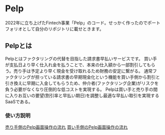 # Pelp
2022年に立ち上げたFintech事業「Pelp」のコード。せっかく作ったのでポートフォリオとして自分のリポジトリに載せときます。

## Pelpとは
Pelpとはファクタリングの代替を目指した請求書早払いサービスです。
買い手が支払日より早く仕入れ金を払うことで、本来の仕入額から一部割引してもらう。売り手は予定より早く現金を受け取れるため財務の安定に繋がる。
通常ファクタリングが担っている請求書の早期現金化という機能を買い手側から割引と引き換えに早期に入金してもらうため、仲介者(ファクタリング企業)がリスクを負う必要がなくなり圧倒的な低コストを実現する。
Pelpは買い手と売り手の間に入りお互いの要望(割引率と早払い期日)を調整し最適な早払い取引を実現するSaaSである。

### 使い方説明
[売り手側のPelp画面操作の流れ](https://different-lantern-6a5.notion.site/Pelp-487f92a5f112443a8e24f958b80be0e5)
[買い手側のPelp画面操作の流れ](https://different-lantern-6a5.notion.site/a992eed39ddf41eaa2a3017fca281027)
